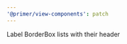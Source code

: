 ```yaml
---
'@primer/view-components': patch
---
```


Label BorderBox lists with their header

<!-- Changed components: Primer::Beta::BorderBox -->
